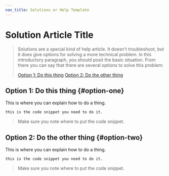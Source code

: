 ```yaml
---
nav_title: Solutions or Help Template
---
```


# Solution Article Title

> Solutions are a special kind of help article. It doesn't troubleshoot, but it does give options for solving a more technical problem. In this introductory paragraph, you should posit the basic situation. From there you can say that there are several options to solve this problem:
>
> [Option 1: Do this thing](#option-one)
> [Option 2: Do the other thing](#option-two)

## Option 1: Do this thing {#option-one}

This is where you can explain how to do a thing.

```
this is the code snippet you need to do it.
```
> Make sure you note where to put the code snippet.


## Option 2: Do the other thing {#option-two}

This is where you can explain how to do a thing.

```
this is the code snippet you need to do it.
```
> Make sure you note where to put the code snippet.
